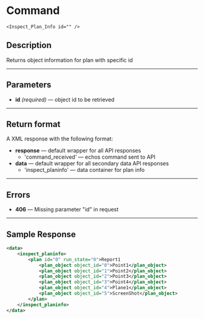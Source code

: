 # Command

    <Inspect_Plan_Info id="" />

## Description

Returns object information for plan with specific id

***

## Parameters
- **id** _(required)_ — object id to be retrieved

***

## Return format
A XML response with the following format:

- **response** — default wrapper for all API responses
    - 'command_received' — echos command sent to API
- **data** — default wrapper for all secondary data API responses
    - 'inspect_planinfo' — data container for plan info

***

## Errors
- **406** — Missing parameter "id" in request
 
***

## Sample Response

```xml
<data>
	<inspect_planinfo>
		<plan id="0" run_state="0">Report1
			<plan_object object_id="0">Point1</plan_object>
			<plan_object object_id="1">Point2</plan_object>
			<plan_object object_id="2">Point3</plan_object>
			<plan_object object_id="3">Point4</plan_object>
			<plan_object object_id="4">Plane1</plan_object>
			<plan_object object_id="5">ScreenShot</plan_object>
		</plan>
	</inspect_planinfo>
</data>
```
